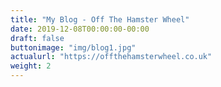 ```yaml
---
title: "My Blog - Off The Hamster Wheel"
date: 2019-12-08T00:00:00-00:00
draft: false
buttonimage: "img/blog1.jpg"
actualurl: "https://offthehamsterwheel.co.uk"
weight: 2
---
```


